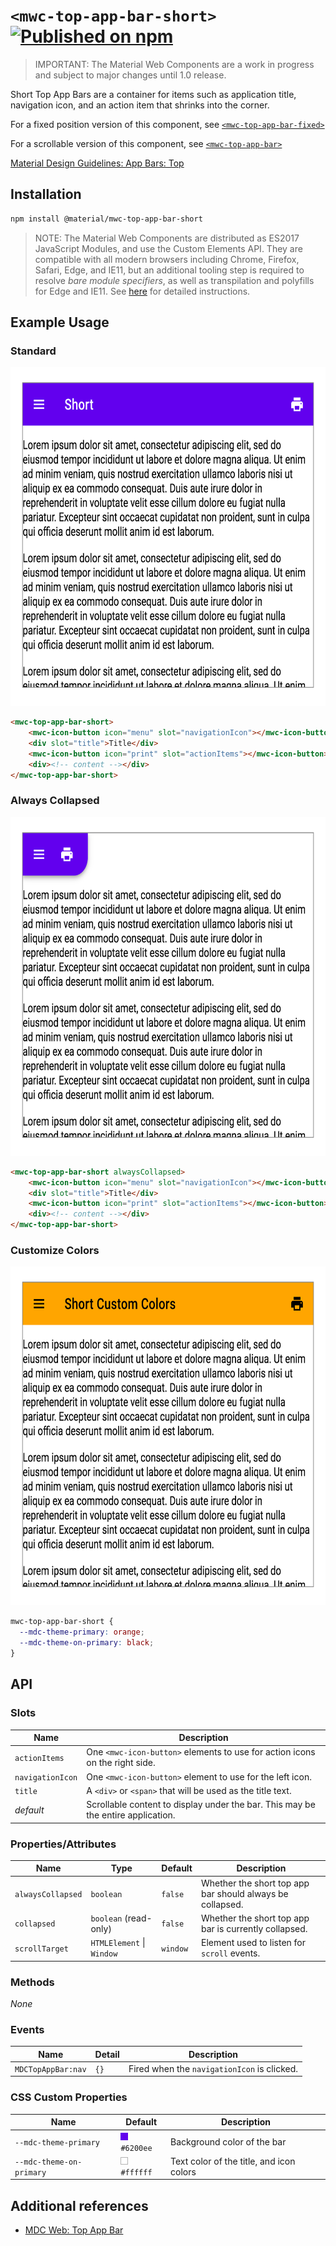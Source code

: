 # `<mwc-top-app-bar-short>` [![Published on npm](https://img.shields.io/npm/v/@material/mwc-top-app-bar-short.svg)](https://www.npmjs.com/package/@material/mwc-top-app-bar-short)

> IMPORTANT: The Material Web Components are a work in progress and subject to
> major changes until 1.0 release.

Short Top App Bars are a container for items such as application title, navigation icon, and an action item that shrinks into the corner.

For a fixed position version of this component, see [`<mwc-top-app-bar-fixed>`](http://github.com/material-components/material-components-web-components/tree/master/packages/top-app-bar-fixed)

For a scrollable version of this component, see [`<mwc-top-app-bar>`](http://github.com/material-components/material-components-web-components/tree/master/packages/top-app-bar)

[Material Design Guidelines: App Bars: Top](https://material.io/design/components/app-bars-top.html)

## Installation

```sh
npm install @material/mwc-top-app-bar-short
```

> NOTE: The Material Web Components are distributed as ES2017 JavaScript
> Modules, and use the Custom Elements API. They are compatible with all modern
> browsers including Chrome, Firefox, Safari, Edge, and IE11, but an additional
> tooling step is required to resolve *bare module specifiers*, as well as
> transpilation and polyfills for Edge and IE11. See
> [here](https://github.com/material-components/material-components-web-components#quick-start)
> for detailed instructions.

## Example Usage

### Standard

<img src="images/standard.png" height="542px">

```html
<mwc-top-app-bar-short>
    <mwc-icon-button icon="menu" slot="navigationIcon"></mwc-icon-button>
    <div slot="title">Title</div>
    <mwc-icon-button icon="print" slot="actionItems"></mwc-icon-button>
    <div><!-- content --></div>
</mwc-top-app-bar-short>
```

### Always Collapsed

<img src="images/collapsed.png" height="542px">

```html
<mwc-top-app-bar-short alwaysCollapsed>
    <mwc-icon-button icon="menu" slot="navigationIcon"></mwc-icon-button>
    <div slot="title">Title</div>
    <mwc-icon-button icon="print" slot="actionItems"></mwc-icon-button>
    <div><!-- content --></div>
</mwc-top-app-bar-short>
```

### Customize Colors

<img src="images/custom_colors.png" height="542px">

```css
mwc-top-app-bar-short {
  --mdc-theme-primary: orange;
  --mdc-theme-on-primary: black;
}
```

## API

### Slots
| Name | Description
| ---- | -----------
| `actionItems` | One `<mwc-icon-button>` elements to use for action icons on the right side.
| `navigationIcon` | One `<mwc-icon-button>` element to use for the left icon.
| `title` | A `<div>` or `<span>` that will be used as the title text.
| _default_ | Scrollable content to display under the bar. This may be the entire application.

### Properties/Attributes
| Name | Type | Default | Description
| ---- | ---- | ------- | -----------
| `alwaysCollapsed` | `boolean` | `false` | Whether the short top app bar should always be collapsed.
| `collapsed` | `boolean` (read-only) | `false` | Whether the short top app bar is currently collapsed.
| `scrollTarget` | `HTMLElement` \| `Window` | `window` | Element used to listen for `scroll` events.

### Methods
*None*

### Events

| Name | Detail | Description
| ---- | ------ | -----------
| `MDCTopAppBar:nav` | `{}` | Fired when the `navigationIcon` is clicked.

### CSS Custom Properties

| Name | Default | Description
| ---- | ------- | -----------
| `--mdc-theme-primary` | ![](images/color_6200ee.png) `#6200ee` | Background color of the bar
| `--mdc-theme-on-primary` | ![](images/color_ffffff.png) `#ffffff` | Text color of the title, and icon colors

## Additional references

- [MDC Web: Top App Bar](https://material.io/develop/web/components/top-app-bar/)